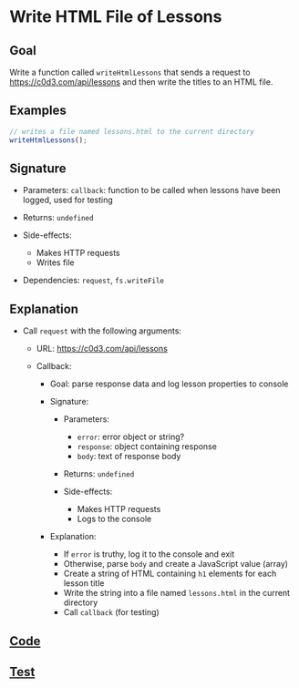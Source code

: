 # Write HTML File of Lessons

## Goal

Write a function called `writeHtmlLessons` that sends a request to https://c0d3.com/api/lessons and then write the titles to an HTML file.

## Examples

```js
// writes a file named lessons.html to the current directory
writeHtmlLessons();
```

## Signature

- Parameters: `callback`: function to be called when lessons have been logged, used for testing
- Returns: `undefined`
- Side-effects:

  - Makes HTTP requests
  - Writes file

- Dependencies: `request`, `fs.writeFile`

## Explanation

- Call `request` with the following arguments:

  - URL: https://c0d3.com/api/lessons
  - Callback:

    - Goal: parse response data and log lesson properties to console
    - Signature:

      - Parameters:

        - `error`: error object or string?
        - `response`: object containing response
        - `body`: text of response body

      - Returns: `undefined`
      - Side-effects:

        - Makes HTTP requests
        - Logs to the console

    - Explanation:

      - If `error` is truthy, log it to the console and exit
      - Otherwise, parse `body` and create a JavaScript value (array)
      - Create a string of HTML containing `h1` elements for each lesson title
      - Write the string into a file named `lessons.html` in the current directory
      - Call `callback` (for testing)

## [Code](index.js)

## [Test](index.test.js)
